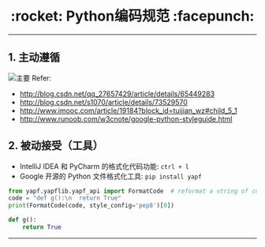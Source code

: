 <h1 align = "center">:rocket: Python编码规范 :facepunch:</h1>

---
## 1. 主动遵循
![主要][1]
Refer:
- http://blog.csdn.net/qq_27657429/article/details/65449283
- http://blog.csdn.net/s1070/article/details/73529570
- http://www.imooc.com/article/19184?block_id=tuijian_wz#child_5_1
- http://www.runoob.com/w3cnote/google-python-styleguide.html

## 2. 被动接受（工具）
- IntelliJ IDEA 和 PyCharm 的格式化代码功能: `ctrl + l`
- Google 开源的 Python 文件格式化工具: `pip install yapf`
```python
from yapf.yapflib.yapf_api import FormatCode  # reformat a string of code
code = "def g():\n  return True"
print(FormatCode(code, style_config='pep8')[0])

def g():
    return True
```








---
[1]: https://dn-mhke0kuv.qbox.me/a542abfa2efe1fefd95e.png
